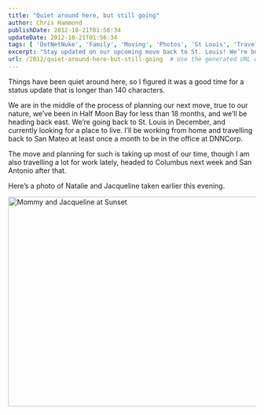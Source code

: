 ```yaml
---
title: "Quiet around here, but still going"
author: Chris Hammond
publishDate: 2012-10-21T01:56:34
updateDate: 2012-10-21T01:56:34
tags: [ 'DotNetNuke', 'Family', 'Moving', 'Photos', 'St Louis', 'Travel' ]
excerpt: "Stay updated on our upcoming move back to St. Louis! We’re busy planning the relocation while juggling work and travel. Check out this photo of Natalie and Jacqueline."
url: /2012/quiet-around-here-but-still-going  # Use the generated URL with year
---
```

<p>Things have been quiet around here, so I figured it was a good time for a status update that is longer than 140 characters.</p>  <p>We are in the middle of the process of planning our next move, true to our nature, we’ve been in Half Moon Bay for less than 18 months, and we’ll be heading back east. We’re going back to St. Louis in December, and currently looking for a place to live. I’ll be working from home and travelling back to San Mateo at least once a month to be in the office at DNNCorp.</p>  <p>The move and planning for such is taking up most of our time, though I am also travelling a lot for work lately, headed to Columbus next week and San Antonio after that.</p>  <p>Here’s a photo of Natalie and Jacqueline taken earlier this evening.</p>  <a href="https://www.flickr.com/photos/chammond/8107560577/" title="Mommy and Jacqueline at Sunset by chrishammond, on Flickr"><img src="https://farm9.staticflickr.com/8328/8107560577_3fed14ca5d_z.jpg" width="640" height="427" alt="Mommy and Jacqueline at Sunset"></a>



